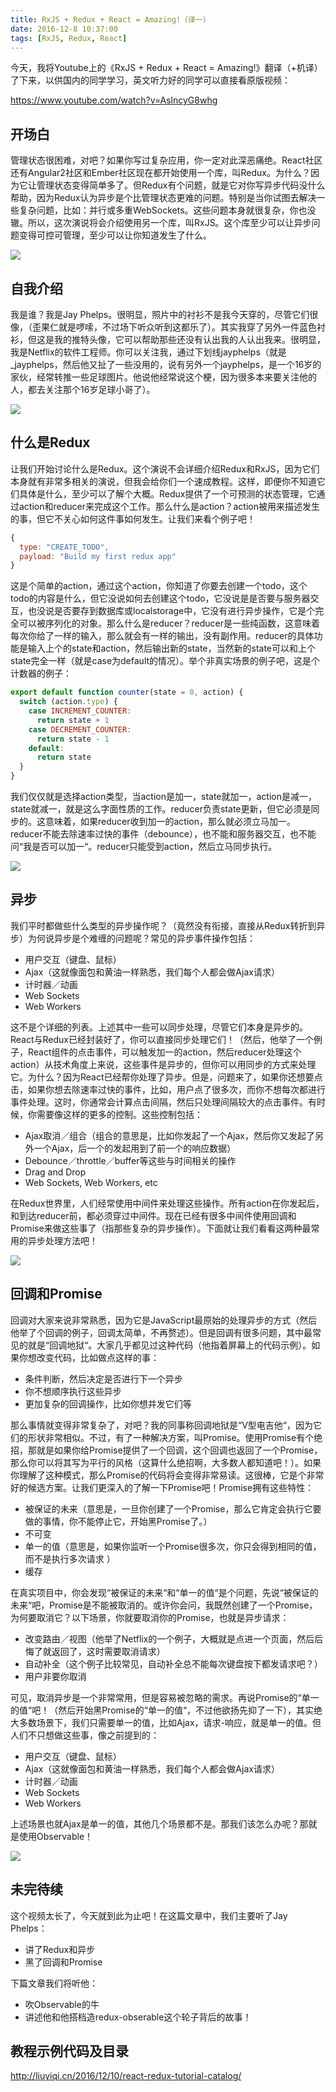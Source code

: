 ```yaml
---
title: RxJS + Redux + React = Amazing!（译一）
date: 2016-12-8 10:37:00
tags: [RxJS, Redux, React]
---
```


今天，我将Youtube上的《RxJS + Redux + React = Amazing!》翻译（+机译）了下来，以供国内的同学学习，英文听力好的同学可以直接看原版视频：

https://www.youtube.com/watch?v=AslncyG8whg

<!--more-->

## 开场白

管理状态很困难，对吧？如果你写过复杂应用，你一定对此深恶痛绝。React社区还有Angular2社区和Ember社区现在都开始使用一个库，叫Redux。为什么？因为它让管理状态变得简单多了。但Redux有个问题，就是它对你写异步代码没什么帮助，因为Redux认为异步是个比管理状态更难的问题。特别是当你试图去解决一些复杂问题，比如：并行或多重WebSockets。这些问题本身就很复杂，你也没辙。所以，这次演说将会介绍使用另一个库，叫RxJS。这个库至少可以让异步问题变得可控可管理，至少可以让你知道发生了什么。

![](https://ws2.sinaimg.cn/large/83900b4egw1fajfdn4115j20dw08pabg.jpg)

## 自我介绍

我是谁？我是Jay Phelps。很明显，照片中的衬衫不是我今天穿的，尽管它们很像，（歪果仁就是啰嗦，不过场下听众听到这都乐了）。其实我穿了另外一件蓝色衬衫，但这是我的推特头像，它可以帮助那些还没有认出我的人认出我来。很明显，我是Netflix的软件工程师。你可以关注我，通过下划线jayphelps（就是_jayphelps，然后他又扯了一些没用的，说有另外一个jayphelps，是一个16岁的家伙，经常转推一些足球图片。他说他经常说这个梗，因为很多本来要关注他的人，都去关注那个16岁足球小哥了）。

![](https://ws2.sinaimg.cn/large/83900b4egw1fajfagmj60j20dw08pgmo.jpg)

## 什么是Redux

让我们开始讨论什么是Redux。这个演说不会详细介绍Redux和RxJS，因为它们本身就有非常多相关的演说，但我会给你们一个速成教程。这样，即便你不知道它们具体是什么，至少可以了解个大概。Redux提供了一个可预测的状态管理，它通过action和reducer来完成这个工作。那么什么是action？action被用来描述发生的事，但它不关心如何这件事如何发生。让我们来看个例子吧！

```js
{
  type: "CREATE_TODO",
  payload: "Build my first redux app"
}
```

这是个简单的action，通过这个action，你知道了你要去创建一个todo，这个todo的内容是什么，但它没说如何去创建这个todo，它没说是是否要与服务器交互，也没说是否要存到数据库或localstorage中，它没有进行异步操作，它是个完全可以被序列化的对象。那么什么是reducer？reducer是一些纯函数，这意味着每次你给了一样的输入，那么就会有一样的输出，没有副作用。reducer的具体功能是输入上个的state和action，然后输出新的state，当然新的state可以和上个state完全一样（就是case为default的情况）。举个非真实场景的例子吧，这是个计数器的例子：

```js
export default function counter(state = 0, action) {
  switch (action.type) {
    case INCREMENT_COUNTER:
      return state + 1
    case DECREMENT_COUNTER:
      return state - 1
    default:
      return state
  }
}
```
我们仅仅就是选择action类型，当action是加一，state就加一，action是减一，state就减一，就是这么字面性质的工作。reducer负责state更新，但它必须是同步的。这意味着，如果reducer收到加一的action，那么就必须立马加一。reducer不能去除速率过快的事件（debounce），也不能和服务器交互，也不能问“我是否可以加一“。reducer只能受到action，然后立马同步执行。

![](https://ws1.sinaimg.cn/large/83900b4egw1fajm1o61ufj20dw08pwfk.jpg)

## 异步

我们平时都做些什么类型的异步操作呢？（竟然没有衔接，直接从Redux转折到异步）为何说异步是个难缠的问题呢？常见的异步事件操作包括：

 - 用户交互（键盘、鼠标）
 - Ajax（这就像面包和黄油一样熟悉，我们每个人都会做Ajax请求）
 - 计时器／动画
 - Web Sockets 
 - Web Workers

这不是个详细的列表。上述其中一些可以同步处理，尽管它们本身是异步的。React与Redux已经封装好了，你可以直接同步处理它们！（然后，他举了一个例子，React组件的点击事件，可以触发加一的action，然后reducer处理这个action）从技术角度上来说，这些事件是异步的，但你可以用同步的方式来处理它。为什么？因为React已经帮你处理了异步。但是，问题来了，如果你还想要点击，如果你想去除速率过快的事件，比如，用户点了很多次，而你不想每次都进行事件处理。这时，你通常会计算点击间隔，然后只处理间隔较大的点击事件。有时候，你需要像这样的更多的控制。这些控制包括：

 - Ajax取消／组合（组合的意思是，比如你发起了一个Ajax，然后你又发起了另外一个Ajax，后一个的发起用到了前一个的响应数据）
 - Debounce／throttle／buffer等这些与时间相关的操作
 - Drag and Drop 
 - Web Sockets, Web Workers, etc

在Redux世界里，人们经常使用中间件来处理这些操作。所有action在你发起后，和到达reducer前，都必须穿过中间件。现在已经有很多中间件使用回调和Promise来做这些事了（指那些复杂的异步操作）。下面就让我们看看这两种最常用的异步处理方法吧！

![](https://ws4.sinaimg.cn/large/83900b4egw1fajlzuj7r5j20dw08p75d.jpg)

## 回调和Promise

回调对大家来说非常熟悉，因为它是JavaScript最原始的处理异步的方式（然后他举了个回调的例子，回调太简单，不再赘述）。但是回调有很多问题，其中最常见的就是“回调地狱“。大家几乎都见过这种代码（他指着屏幕上的代码示例）。如果你想改变代码，比如做点这样的事：

 - 条件判断，然后决定是否进行下一个异步
 - 你不想顺序执行这些异步
 - 更加复杂的回调操作，比如你想并发它们等

那么事情就变得非常复杂了，对吧？我的同事称回调地狱是“V型电吉他“，因为它们的形状非常相似。不过，有了一种解决方案，叫Promise。使用Promise有个绝招，那就是如果你给Promise提供了一个回调，这个回调也返回了一个Promise，那么你可以将其写为平行的风格（这算什么绝招啊，大多数人都知道吧！）。如果你理解了这种模式，那么Promise的代码将会变得非常易读。这很棒，它是个非常好的候选方案。让我们更深入的了解一下Promise吧！Promise拥有这些特性：

- 被保证的未来（意思是，一旦你创建了一个Promise，那么它肯定会执行它要做的事情，你不能停止它，开始黑Promise了。）
- 不可变
- 单一的值（意思是，如果你监听一个Promise很多次，你只会得到相同的值，而不是执行多次请求 ）
- 缓存

在真实项目中，你会发现“被保证的未来“和“单一的值“是个问题，先说“被保证的未来“吧，Promise是不能被取消的。或许你会问，我既然创建了一个Promise，为何要取消它？以下场景，你就要取消你的Promise，也就是异步请求：

 - 改变路由／视图（他举了Netflix的一个例子，大概就是点进一个页面，然后后悔了就返回了，这时需要取消请求）
 - 自动补全（这个例子比较常见，自动补全总不能每次键盘按下都发请求吧？）
 - 用户非要你取消

可见，取消异步是一个非常常用，但是容易被忽略的需求。再说Promise的“单一的值“吧！（然后开始黑Promise的“单一的值“，不过他欲扬先抑了一下），其实绝大多数场景下，我们只需要单一的值，比如Ajax，请求-响应，就是单一的值。但人们不只想做这些事，像之前提到的：

- 用户交互（键盘、鼠标）
- Ajax（这就像面包和黄油一样熟悉，我们每个人都会做Ajax请求）
- 计时器／动画
- Web Sockets 
- Web Workers

上述场景也就Ajax是单一的值，其他几个场景都不是。那我们该怎么办呢？那就是使用Observable！

![](https://ws4.sinaimg.cn/large/83900b4egw1fajm3lhmmoj20dw08pjsc.jpg)

## 未完待续

这个视频太长了，今天就到此为止吧！在这篇文章中，我们主要听了Jay Phelps：

 - 讲了Redux和异步  
 - 黑了回调和Promise

下篇文章我们将听他：

 - 吹Observable的牛
 - 讲述他和他搭档造redux-obserable这个轮子背后的故事！


## 教程示例代码及目录

<http://liuyiqi.cn/2016/12/10/react-redux-tutorial-catalog/>
